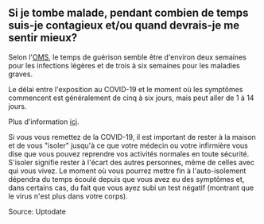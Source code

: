 ## Si je tombe malade, pendant combien de temps suis-je contagieux et/ou quand devrais-je me sentir mieux?

Selon l'[OMS](https://www.who.int/fr/dg/speeches/detail/who-director-general-s-opening-remarks-at-the-media-briefing-on-covid-19---24-february-2020), le temps de guérison semble être d'environ deux semaines pour les infections légères et de trois à six semaines pour les maladies graves.

Le délai entre l'exposition au COVID-19 et le moment où les symptômes commencent est généralement de cinq à six jours, mais peut aller de 1 à 14 jours.

Plus d'information [ici](https://www.who.int/fr/emergencies/diseases/novel-coronavirus-2019/question-and-answers-hub/q-a-detail/q-a-coronaviruses).

Si vous vous remettez de la COVID-19, il est important de rester à la maison et de vous "isoler" jusqu'à ce que votre médecin ou votre infirmière vous dise que vous pouvez reprendre vos activités normales en toute sécurité. S'isoler signifie rester à l'écart des autres personnes, même de celles avec qui vous vivez. Le moment où vous pourrez mettre fin à l'auto-isolement dépendra du temps écoulé depuis que vous avez eu des symptômes et, dans certains cas, du fait que vous ayez subi un test négatif (montrant que le virus n'est plus dans votre corps).

Source: Uptodate
